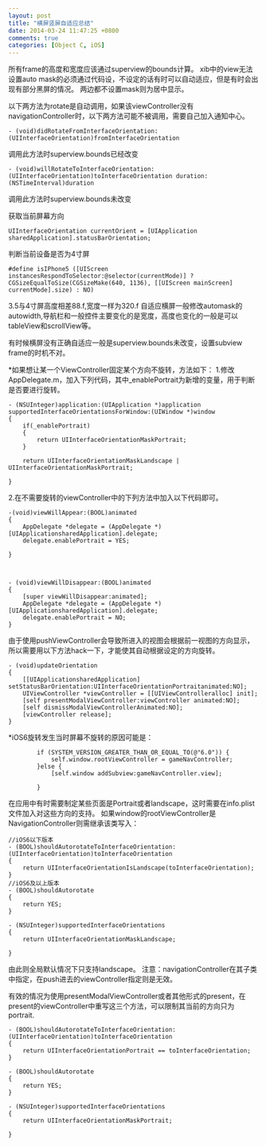 ```yaml
---
layout: post
title: "横屏竖屏自适应总结"
date: 2014-03-24 11:47:25 +0800
comments: true
categories: [Object C, iOS] 
---
```


所有frame的高度和宽度应该通过superview的bounds计算。
xib中的view无法设置auto mask的必须通过代码设，不设定的话有时可以自动适应，但是有时会出现有部分黑屏的情况。
两边都不设置mask则为居中显示。

以下两方法为rotate是自动调用，如果该viewController没有navigationController时，以下两方法可能不被调用，需要自己加入通知中心。
```
- (void)didRotateFromInterfaceOrientation:(UIInterfaceOrientation)fromInterfaceOrientation
```
调用此方法时superview.bounds已经改变

<!-- more -->
``` objc
- (void)willRotateToInterfaceOrientation:(UIInterfaceOrientation)toInterfaceOrientation duration:(NSTimeInterval)duration
```
调用此方法时superview.bounds未改变



获取当前屏幕方向
```
UIInterfaceOrientation currentOrient = [UIApplication  sharedApplication].statusBarOrientation;
```


判断当前设备是否为4寸屏
```
#define isIPhone5 ([UIScreen instancesRespondToSelector:@selector(currentMode)] ? CGSizeEqualToSize(CGSizeMake(640, 1136), [[UIScreen mainScreen] currentMode].size) : NO)
```


3.5与4寸屏高度相差88.f,宽度一样为320.f
自适应横屏一般修改automask的autowidth,导航栏和一般控件主要变化的是宽度，高度也变化的一般是可以tableView和scrollView等。


有时候横屏没有正确自适应一般是superview.bounds未改变，设置subview frame的时机不对。


*如果想让某一个ViewController固定某个方向不旋转，方法如下：
1.修改AppDelegate.m，加入下列代码，其中_enablePortrait为新增的变量，用于判断是否要进行旋转。
```
- (NSUInteger)application:(UIApplication *)application supportedInterfaceOrientationsForWindow:(UIWindow *)window
{
    if(_enablePortrait)
    {
        return UIInterfaceOrientationMaskPortrait;
    }
        
    return UIInterfaceOrientationMaskLandscape | UIInterfaceOrientationMaskPortrait;

}
```
2.在不需要旋转的viewController中的下列方法中加入以下代码即可。
```
-(void)viewWillAppear:(BOOL)animated
{
    AppDelegate *delegate = (AppDelegate *)[UIApplicationsharedApplication].delegate;
    delegate.enablePortrait = YES;

}



- (void)viewWillDisappear:(BOOL)animated
{
    [super viewWillDisappear:animated];
    AppDelegate *delegate = (AppDelegate *)[UIApplicationsharedApplication].delegate;
    delegate.enablePortrait = NO;
}
```

由于使用pushViewController会导致所进入的视图会根据前一视图的方向显示，所以需要用以下方法hack一下，才能使其自动根据设定的方向旋转。
```
- (void)updateOrientation
{
    [[UIApplicationsharedApplication] setStatusBarOrientation:UIInterfaceOrientationPortraitanimated:NO];
    UIViewController *viewController = [[UIViewControlleralloc] init];
    [self presentModalViewController:viewController animated:NO];
    [self dismissModalViewControllerAnimated:NO];
    [viewController release];
}
```


*iOS6旋转发生当时屏幕不旋转的原因可能是：
```
        if (SYSTEM_VERSION_GREATER_THAN_OR_EQUAL_TO(@"6.0")) {
            self.window.rootViewController = gameNavController;
        }else {
            [self.window addSubview:gameNavController.view];

        }
```

在应用中有时需要制定某些页面是Portrait或者landscape，这时需要在info.plist文件加入对这些方向的支持。
如果window的rootViewController是NavigationController则需继承该类写入：
```
//iOS6以下版本
- (BOOL)shouldAutorotateToInterfaceOrientation:(UIInterfaceOrientation)toInterfaceOrientation
{
    return UIInterfaceOrientationIsLandscape(toInterfaceOrientation);
}
//iOS6及以上版本
- (BOOL)shouldAutorotate
{
    return YES;
}

- (NSUInteger)supportedInterfaceOrientations
{
    return UIInterfaceOrientationMaskLandscape;

}
```


由此则全局默认情况下只支持landscape。
注意：navigationController在其子类中指定，在push进去的viewController指定则是无效。


有效的情况为使用presentModalViewController或者其他形式的present，在present的viewController中重写这三个方法，可以限制其当前的方向只为portrait.
```
- (BOOL)shouldAutorotateToInterfaceOrientation:(UIInterfaceOrientation)toInterfaceOrientation
{
    return UIInterfaceOrientationPortrait == toInterfaceOrientation;
}

- (BOOL)shouldAutorotate
{
    return YES;
}

- (NSUInteger)supportedInterfaceOrientations
{
    return UIInterfaceOrientationMaskPortrait;

}
```
